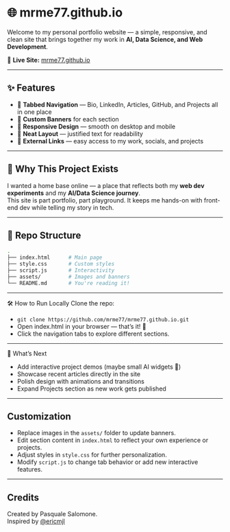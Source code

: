 # 🌐 mrme77.github.io  

Welcome to my personal portfolio website — a simple, responsive, and clean site that brings together my work in **AI, Data Science, and Web Development**.  

🔗 **Live Site:** [mrme77.github.io](https://mrme77.github.io)  

---

## ✨ Features  

- 📑 **Tabbed Navigation** — Bio, LinkedIn, Articles, GitHub, and Projects all in one place  
- 🎨 **Custom Banners** for each section  
- 📱 **Responsive Design** — smooth on desktop and mobile  
- 📝 **Neat Layout** — justified text for readability  
- 🔗 **External Links** — easy access to my work, socials, and projects  

---

## 🚀 Why This Project Exists  

I wanted a home base online — a place that reflects both my **web dev experiments** and my **AI/Data Science journey**.  
This site is part portfolio, part playground. It keeps me hands-on with front-end dev while telling my story in tech.  

---

## 📂 Repo Structure  

```bash
.
├── index.html      # Main page
├── style.css       # Custom styles
├── script.js       # Interactivity
├── assets/         # Images and banners
└── README.md       # You're reading it!
```
---

🛠️ How to Run Locally
Clone the repo:
- ```git clone https://github.com/mrme77/mrme77.github.io.git```
- Open index.html in your browser — that’s it! 🚀
- Click the navigation tabs to explore different sections.
---
🌱 What’s Next
 - Add interactive project demos (maybe small AI widgets 🤖)
 - Showcase recent articles directly in the site
 - Polish design with animations and transitions
 - Expand Projects section as new work gets published
---

## Customization

- Replace images in the `assets/` folder to update banners.
- Edit section content in `index.html` to reflect your own experience or projects.
- Adjust styles in `style.css` for further personalization.
- Modify `script.js` to change tab behavior or add new interactive features.
---
## Credits

<p>
  Created by Pasquale Salomone.<br>
  Inspired by <a href="https://github.com/ericmjl" target="_blank" rel="noopener">@ericmjl</a>
</p>
